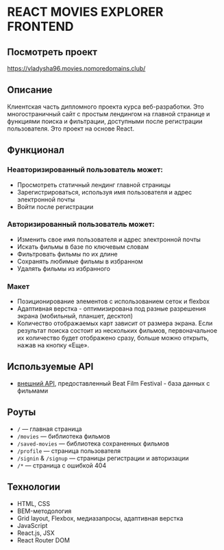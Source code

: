 # REACT MOVIES EXPLORER FRONTEND

## Посмотреть проект

<https://vladysha96.movies.nomoredomains.club/>

## Описание

Клиентская часть дипломного проекта курса веб-разработки. Это многостраничный сайт с простым лендингом на главной странице и функциями поиска и фильтрации, доступными после регистрации пользователя. Это проект на основе React.

## Функционал

### Неавторизированный пользователь может:

- Просмотреть статичный лендинг главной страницы
- Зарегистрироваться, используя имя пользователя и адрес электронной почты
- Войти после регистрации

### Авторизированный пользователь может:

- Изменить свое имя пользователя и адрес электронной почты
- Искать фильмы в базе по ключевым словам
- Фильтровать фильмы по их длине
- Сохранять любимые фильмы в избранном
- Удалять фильмы из избранного

### Макет

- Позиционирование элементов с использованием сеток и flexbox
- Адаптивная верстка - оптимизирована под разные разрешения экрана (мобильный, планшет, десктоп)
- Количество отображаемых карт зависит от размера экрана. Если результат поиска состоит из нескольких фильмов, первоначальное их количество будет отображено сразу, больше можно открыть, нажав на кнопку «Еще».

## Используемые API

- [внешний API](https://api.nomoreparties.co/beatfilm-movies), предоставленный Beat Film Festival - база данных с фильмами

## Роуты

- `/` — главная страница
- `/movies` — библиотека фильмов
- `/saved-movies` — библиотека сохраненных фильмов
- `/profile` — страница пользователя
- `/signin` & `/signup` — страницы регистрации и авторизации
- `/*` — страница с ошибкой 404

## Технологии

- HTML, CSS
- BEM-методология
- Grid layout, Flexbox, медиазапросы, адаптивная верстка
- JavaScript
- React.js, JSX
- React Router DOM
